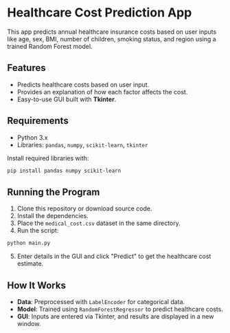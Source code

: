 # Healthcare Cost Prediction App

This app predicts annual healthcare insurance costs based on user inputs like age, sex, BMI, number of children, smoking status, and region using a trained Random Forest model.

## Features
- Predicts healthcare costs based on user input.
- Provides an explanation of how each factor affects the cost.
- Easy-to-use GUI built with **Tkinter**.

## Requirements
- Python 3.x
- Libraries: `pandas`, `numpy`, `scikit-learn`, `tkinter`

Install required libraries with:
```bash
pip install pandas numpy scikit-learn
```
## Running the Program
1. Clone this repository or download source code.
2. Install the dependencies.
3. Place the `medical_cost.csv` dataset in the same directory.
4. Run the script:
```bash
python main.py
```
5. Enter details in the GUI and click "Predict" to get the healthcare cost estimate.

## How It Works
- **Data**: Preprocessed with `LabelEncoder` for categorical data.
- **Model**: Trained using `RandomForestRegressor` to predict healthcare costs.
- **GUI**: Inputs are entered via Tkinter, and results are displayed in a new window.
